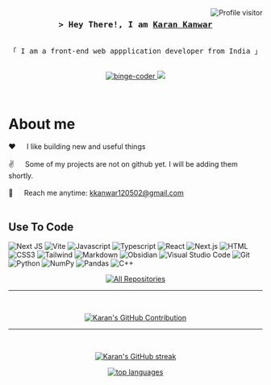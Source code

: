 <!-- 
<h2 align="center">
  Welcome to Al Siam World!
  <img src="https://media.giphy.com/media/hvRJCLFzcasrR4ia7z/giphy.gif" width="28">
</h2> -->


<!-- 
<p align="center">
  <a href="https://github.com/binge-coder"><img src="https://readme-typing-svg.herokuapp.com/?lines=Self%20Taught%20Programmer;Front%20End%20Developer;1.5%2B%20years%20of%20coding%20experience;Always%20learning%20new%20things&center=true&width=380&height=45"></a>
</p>
 -->


<a href="https://komarev.com/ghpvc/?username=binge-coder">
  <img align="right" src="https://komarev.com/ghpvc/?username=binge-coder&label=Visitors&color=0e75b6&style=flat" alt="Profile visitor" />
</a>


<!-- [![wakatime](https://wakatime.com/badge/user/eebb3dd8-d9b2-40de-9b88-6fd6cac99dbc.svg)](https://wakatime.com/@eebb3dd8-d9b2-40de-9b88-6fd6cac99dbc) -->

<!-- Intro  -->
<h3 align="center">
        <samp>&gt; Hey There!, I am
                <b><a target="_blank" href="https://binge-coder.com">Karan Kanwar</a></b>
        </samp>
</h3>


<p align="center"> 
  <samp>
<!--     <a href="https://www.google.com/search?q=Karan+Kanwar">「 Google Me 」</a> -->
    <br>
    「 I am a front-end web appplication developer from India 」
    <br>
    <br>
  </samp>
</p>

<p align="center">
 <!-- <a href="https://binge-coder.com" target="blank">
  <img src="https://img.shields.io/badge/Website-DC143C?style=for-the-badge&logo=medium&logoColor=white" alt="binge-coder" />
 </a> -->
 <a href="https://www.linkedin.com/in/karan-kanwar-72726322b/" target="_blank">
  <img src="https://img.shields.io/badge/LinkedIn-0077B5?style=for-the-badge&logo=linkedin&logoColor=white" alt="binge-coder"/>
 </a>
  <!-- <a href="https://dev.to/binge-coder" target="_blank">
  <img src="https://img.shields.io/badge/dev.to-0A0A0A?style=for-the-badge&logo=dev.to&logoColor=white" alt="binge-coder" />
 </a> -->
 <a href="https://twitter.com/kanwarxkaran" target="_blank">
  <img src="https://img.shields.io/badge/Twitter-1DA1F2?style=for-the-badge&logo=twitter&logoColor=white" />
 </a>
 <!-- <a href="https://instagram.com/binge-coder.dev" target="_blank">
  <img src="https://img.shields.io/badge/Instagram-fe4164?style=for-the-badge&logo=instagram&logoColor=white" alt="binge-coder" />
 </a>  -->
 <!-- <a href="https://facebook.com/binge-coder.dev" target="_blank">
  <img src="https://img.shields.io/badge/Facebook-20BEFF?&style=for-the-badge&logo=facebook&logoColor=white" alt="binge-coder"  />
  </a>  -->
</p>
<br />

<!-- About Section -->
 # About me
 
<p>
 <!-- <img align="right" width="350" src="/assets/programmer.gif" alt="Coding gif" /> -->
  
 ❤️ &emsp; I like building new and useful things<br/><br/>
 ✌️ &emsp; Some of my projects are not on github yet. I will be adding them shortly. <br/><br/>
 📧 &emsp; Reach me anytime: kkanwar120502@gmail.com<br/><br/>
 <!-- 💬 &emsp; Ask me about anything [here](https://github.com/binge-coder/binge-coder/issues) -->

</p>

## Use To Code
<!-- ![React Native](https://img.shields.io/badge/React_Native-20232A?style=for-the-badge&logo=react&logoColor=61DAFB) -->
<!-- ![Nodejs](https://img.shields.io/badge/Nodejs-3C873A?style=for-the-badge&labelColor=black&logo=node.js&logoColor=3C873A) -->
<!-- ![Express.js](https://img.shields.io/badge/Express.js-000000?style=for-the-badge&logo=express&logoColor=white) -->
<!-- ![MongoDB](https://img.shields.io/badge/MongoDB-4EA94B?style=for-the-badge&logo=mongodb&logoColor=white) -->
<!-- ![SASS Badge](https://img.shields.io/badge/Sass-CC6699?style=for-the-badge&logo=sass&logoColor=white) -->
<!-- ![Ant-Design](https://img.shields.io/badge/AntDesign-0170FE?style=for-the-badge&logo=antdesign&logoColor=white) -->
<!-- ![Bootstrap](https://img.shields.io/badge/Bootstrap-563D7C?style=for-the-badge&logo=bootstrap&logoColor=white) -->
<!-- ![Strapi](https://img.shields.io/badge/strapi-2E7EEA?style=for-the-badge&logo=strapi&logoColor=white) -->
<!-- ![Redux](https://img.shields.io/badge/Redux-593D88?style=for-the-badge&logo=redux&logoColor=white) -->
<!-- ![React Query](https://img.shields.io/badge/-React_Query-FF4154?style=for-the-badge&logo=react%20query&logoColor=white) -->
![Next JS](https://img.shields.io/badge/Next-black?style=for-the-badge&logo=next.js&logoColor=white)
![Vite](https://img.shields.io/badge/vite-%23646CFF.svg?style=for-the-badge&logo=vite&logoColor=white)
![Javascript](https://img.shields.io/badge/Javascript-F0DB4F?style=for-the-badge&labelColor=black&logo=javascript&logoColor=F0DB4F)
![Typescript](https://img.shields.io/badge/Typescript-007acc?style=for-the-badge&labelColor=black&logo=typescript&logoColor=007acc)
![React](https://img.shields.io/badge/-React-61DBFB?style=for-the-badge&labelColor=black&logo=react&logoColor=61DBFB)
![Next.js](https://img.shields.io/badge/next.js-000000?style=for-the-badge&logo=nextdotjs&logoColor=white)
![HTML](https://img.shields.io/badge/HTML5-E34F26?style=for-the-badge&logo=html5&logoColor=white)
![CSS3](https://img.shields.io/badge/CSS3-1572B6?style=for-the-badge&logo=css3&logoColor=white)
![Tailwind](https://img.shields.io/badge/Tailwind_CSS-092749?style=for-the-badge&logo=tailwindcss&logoColor=06B6D4&labelColor=000000)
![Markdown](https://img.shields.io/badge/Markdown-000000?style=for-the-badge&logo=markdown&logoColor=white)
![Obsidian](https://img.shields.io/badge/Obsidian-%23483699.svg?style=for-the-badge&logo=obsidian&logoColor=white)
![Visual Studio Code](https://img.shields.io/badge/Visual%20Studio%20Code-0078d7.svg?style=for-the-badge&logo=visual-studio-code&logoColor=white)
![Git](https://img.shields.io/badge/Git-F05032?style=for-the-badge&logo=git&logoColor=white)
![Python](https://img.shields.io/badge/python-3670A0?style=for-the-badge&logo=python&logoColor=ffdd54)
![NumPy](https://img.shields.io/badge/numpy-%23013243.svg?style=for-the-badge&logo=numpy&logoColor=white)
![Pandas](https://img.shields.io/badge/pandas-%23150458.svg?style=for-the-badge&logo=pandas&logoColor=white)
![C++](https://img.shields.io/badge/c++-%2300599C.svg?style=for-the-badge&logo=c%2B%2B&logoColor=white)


<!-- ## Top Open Source -
[![Web Projects](https://github-readme-stats.vercel.app/api/pin/?username=binge-coder&repo=web-projects&border_color=7F3FBF&bg_color=0D1117&title_color=C9D1D9&text_color=8B949E&icon_color=7F3FBF)](https://github.com/binge-coder/web-projects)
[![Al Folio](https://github-readme-stats.vercel.app/api/pin/?username=binge-coder&repo=al-folio&border_color=7F3FBF&bg_color=0D1117&title_color=C9D1D9&text_color=8B949E&icon_color=7F3FBF)](https://github.com/binge-coder/al-folio)
[![Al Siam Readme](https://github-readme-stats.vercel.app/api/pin/?username=binge-coder&repo=binge-coder&border_color=7F3FBF&bg_color=0D1117&title_color=C9D1D9&text_color=8B949E&icon_color=7F3FBF)](https://github.com/binge-coder/binge-coder)
[![Al Siam Teminal](https://github-readme-stats.vercel.app/api/pin/?username=binge-coder&repo=binge-coder.github.io&border_color=7F3FBF&bg_color=0D1117&title_color=C9D1D9&text_color=8B949E&icon_color=7F3FBF)](https://github.com/binge-coder/binge-coder.github.io) -->

<p align="center">
  <a href="https://github.com/binge-coder?tab=repositories" target="_blank"><img alt="All Repositories" title="All Repositories" src="https://img.shields.io/badge/-All%20Repos-2962FF?style=for-the-badge&logo=koding&logoColor=white"/></a>
</p>

<hr/>
<br/>

<p align="center">
  <a href="https://github.com/binge-coder">
    <img src="https://github-profile-summary-cards.vercel.app/api/cards/profile-details?username=binge-coder&theme=dracula" alt="Karan's GitHub Contribution"/>
  </a>
</p>
<hr/>
<br>


<p align="center">
  <a href="https://github.com/binge-coder">
    <img src="https://github-readme-streak-stats.herokuapp.com/?user=binge-coder&theme=dracula" alt="Karan's GitHub streak"/>
  </a>
</p>

<!-- 
<p align="center">
  <a href="https://github.com/binge-coder">
    <img src="https://github-readme-stats.vercel.app/api?username=binge-coder&show_icons=true&theme=dracula" alt="Karan's GitHub stats"/>
  </a>
</p>
-->

<p align="center">
  <a href="https://github.com/binge-coder">
    <img src="https://github-readme-stats.vercel.app/api/top-langs?username=binge-coder&count_private=true&show_icons=true&theme=dracula" alt="top languages"/>
  </a>
</p>

<!-- 
![Karan's Graph](https://github-readme-activity-graph.cyclic.app/graph?username=binge-coder&custom_title=Al%20Siam's%20GitHub%20Activity%20Graph&bg_color=0D1117&color=7F3FBF&line=7F3FBF&point=7F3FBF&area_color=FFFFFF&title_color=FFFFFF&area=true) -->
